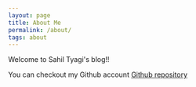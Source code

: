 ```yaml
---
layout: page
title: About Me
permalink: /about/
tags: about
---
```


Welcome to Sahil Tyagi's blog!!

You can checkout my Github account [Github repository](https://github.com/sahiltyagi4)
